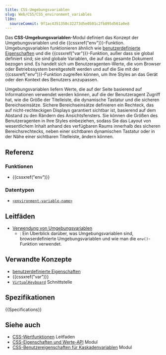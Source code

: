 ```yaml
---
title: CSS-Umgebungsvariablen
slug: Web/CSS/CSS_environment_variables
l10n:
  sourceCommit: 9f1ac4351350c32273d5e0501c2fb895d561a0e8
---
```


Das **CSS-Umgebungsvariablen**-Modul definiert das Konzept der Umgebungsvariablen und die {{cssxref("env")}}-Funktion. Umgebungsvariablen funktionieren ähnlich wie [benutzerdefinierte Eigenschaften](/de/docs/Web/CSS/--*) und die {{cssxref("var")}}-Funktion, außer dass sie global definiert sind; sie sind globale Variablen, die auf das gesamte Dokument bezogen sind. Es handelt sich um Benutzeragenten-Werte, die vom Browser oder Betriebssystem bereitgestellt werden und auf die Sie mit der {{cssxref("env")}}-Funktion zugreifen können, um Ihre Styles an das Gerät oder den Kontext des Benutzers anzupassen.

Umgebungsvariablen liefern Werte, die auf der Seite basierend auf Informationen verwendet werden können, auf die der Benutzeragent Zugriff hat, wie die Größe der Titelleiste, die dynamische Tastatur und die sicheren Bereichseinsätze. Sichere Bereichseinsätze definieren ein Rechteck, das auf nicht-rechteckigen Displays garantiert sichtbar ist, basierend auf dem Abstand zu den Rändern des Ansichtsfensters. Sie können die Größen des Benutzeragenten in Ihre Styles einbeziehen, sodass Sie das Layout von wesentlichem Inhalt anhand des verfügbaren Raums innerhalb des sicheren Bereichsrechtecks, neben einer sichtbaren dynamischen Tastatur oder in der Nähe einer sichtbaren Titelleiste, ändern können.

## Referenz

### Funktionen

- {{cssxref("env")}}

### Datentypen

- [`<environment-variable-name>`](/de/docs/Web/CSS/CSS_environment_variables/Using_environment_variables#browser-defined_environment_variables)

## Leitfäden

- [Verwendung von Umgebungsvariablen](/de/docs/Web/CSS/CSS_environment_variables/Using_environment_variables)
  - : Ein Überblick darüber, was Umgebungsvariablen sind, browserdefinierte Umgebungsvariablen und wie man die `env()`-Funktion verwendet.

## Verwandte Konzepte

- [benutzerdefinierte Eigenschaften](/de/docs/Web/CSS/--*)
- {{cssxref("var")}}
- [`VirtualKeyboard`](/de/docs/Web/API/VirtualKeyboard) Schnittstelle

## Spezifikationen

{{Specifications}}

## Siehe auch

- [CSS-Wertfunktionen](/de/docs/Web/CSS/CSS_Values_and_Units/CSS_Value_Functions) Leitfaden
- [CSS-Eigenschaften und Werte-API](/de/docs/Web/CSS/CSS_properties_and_values_API) Modul
- [CSS-Benutzereigenschaften für Kaskadenvariablen](/de/docs/Web/CSS/CSS_cascading_variables) Modul

